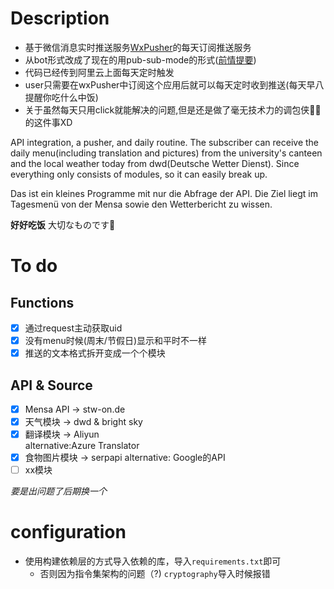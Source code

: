 # Description
- 基于微信消息实时推送服务[WxPusher](https://github.com/wxpusher/wxpusher-client)的每天订阅推送服务
- 从bot形式改成了现在的用pub-sub-mode的形式([前情提要](https://github.com/DynAis/wechat-bot/tree/master))
- 代码已经传到阿里云上面每天定时触发
- user只需要在wxPusher中订阅这个应用后就可以每天定时收到推送(每天早八提醒你吃什么中饭)
- 关于虽然每天只用click就能解决的问题,但是还是做了毫无技术力的调包侠🦸‍♂️的这件事XD

API integration, a pusher, and daily routine. The subscriber can receive the daily menu(including translation and pictures) from the university's canteen and the local weather today from dwd(Deutsche Wetter Dienst). Since everything only consists of modules, so it can easily break up.

Das ist ein kleines Programme mit nur die Abfrage der API. Die Ziel liegt im Tagesmenü von der Mensa sowie den Wetterbericht zu wissen.

**好好吃饭** 大切なものです🌟

# To do
## Functions
- [x] 通过request主动获取uid
- [x] 没有menu时候(周末/节假日)显示和平时不一样
- [x] 推送的文本格式拆开变成一个个模块

## API & Source
- [x] Mensa API -> stw-on.de
- [x] 天气模块 -> dwd & bright sky
- [x] 翻译模块 -> Aliyun  
  alternative:Azure Translator
- [x] 食物图片模块 -> serpapi 
  alternative: Google的API 
- [ ] xx模块

*要是出问题了后期换一个*

# configuration
- 使用构建依赖层的方式导入依赖的库，导入`requirements.txt`即可
  - 否则因为指令集架构的问题（?) `cryptography`导入时候报错